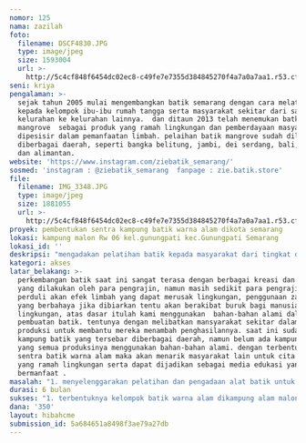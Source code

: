 ```yaml
---
nomor: 125
nama: zazilah
foto:
  filename: DSCF4830.JPG
  type: image/jpeg
  size: 1593004
  url: >-
    http://5c4cf848f6454dc02ec8-c49fe7e7355d384845270f4a7a0a7aa1.r53.cf2.rackcdn.com/2fa3fbdc-e065-412c-84b4-123e693e540f/DSCF4830.JPG
seni: kriya
pengalaman: >-
  sejak tahun 2005 mulai mengembangkan batik semarang dengan cara melatih batik
  kepada kelompok ibu-ibu rumah tangga serta masyarakat sekitar dari satu
  kelurahan ke kelurahan lainnya.  dan ditaun 2013 telah menemukan batk
  mangrove  sebagai produk yang ramah lingkungan dan pemberdayaan masyarakat
  dipesisir dalam pemanfaatan limbah. pelaihan batik mangrove sudah dilakukan
  diberbagai daerah, seperti bangka belitung, jambi, dei serdang, bali, jawa,
  dan alimantan. 
website: 'https://www.instagram.com/ziebatik_semarang/'
sosmed: 'instagram : @ziebatik_semarang  fanpage : zie.batik.store'
file:
  filename: IMG_3348.JPG
  type: image/jpeg
  size: 1881055
  url: >-
    http://5c4cf848f6454dc02ec8-c49fe7e7355d384845270f4a7a0a7aa1.r53.cf2.rackcdn.com/0025fa03-1214-4c27-8d29-48652954afd8/IMG_3348.JPG
proyek: pembentukan sentra kampung batik warna alam dikota semarang
lokasi: kampung malon Rw 06 kel.gunungpati kec.Gunungpati Semarang
lokasi_id: ''
deskripsi: "mengadakan pelatihan batik kepada masyarakat dari tingkat dasar sampai tingkat lanjutan berkaitan dengan  penggunaan bahan-bahan pewarna alami yang ada dilingkungan sekitar.\r\npembentukan spot foto dan paket wisata batik untuk mengenalkan potensi yang ada gunungpati disemarang.\r\nmengikuti pameran untuk mensosialisasikan penggunaan limbah mangrove sebagai pewarna alami batik.\r\npembinaan kelompok batik warna alam dengan membentuk pokdarwis kampung alam malon.\r\nproduksi batik warna alami dan ecoprint untuk memperkaya variasi produk."
kategori: akses
latar_belakang: >-
  perkembangan batik saat ini sangat terasa dengan berbagai kreasi dan inovasi
  yang dilakukan oleh para pengrajin, namun masih sedikit para pengrajin yang
  perduli akan efek limbah yang dapat merusak lingkungan, penggunaan zat-zat
  yang berbahaya jika dibiarkan tentu akan berakibat buruk bagi manusia dan
  lingkungan, atas dasar itulah kami menggunakan  bahan-bahan alami dalam proses
  pembuatan batik. tentunya dengan melibatkan mansyarakat sekitar dalam proses
  produksi untuk membantu mereka menambah penghasilannya. saat ini sudah banyak
  kampung batik yang tersebar diberbagai daerah, namun belum ada kampung batik
  yang semua produksinya menggunakan bahan-bahan alami. dengan terbentuknya
  sentra batik warna alam maka akan menarik masyarakat lain untuk cita produk
  yang ramah lingkungan serta dapat dijadikan sebagai media edukasi yang
  bermanfaat . 
masalah: "1. menyelenggarakan pelatihan dan pengadaan alat batik untuk mengembangkan produktivtas batik warna alam \r\nkarena saat ini kami masih banyak mengalami kesulitan dalam membentuk sumber daya manusia  yang berkopenten karena keterbatasan alat juga.\r\n2.pembangunan workshop agar dapat mendukung kegiatan yang kami lakukan. baik dalam produksi maupun galery.\r\nketerbatasan tempat menghambat kami dalam melakukan kegiatan berkaitan dengan projek.\r\n3. kurangnya promosi dan media yang mendukung dalam sosialisasi batik mangrove "
durasi: 6 bulan
sukses: "1. terbentuknya kelompok batik warna alam dikampung alam malon \r\n2. meningkatnya produktivitas batik warna alam \r\n3. terbentuknya sentra batik warna alam yang dapat dikenal masyarakat secara luas.\r\n4. meningkatnya ekonomi masyarakat melalui batik warna alam.\r\n5. tersedianya tempat produksi (workshop) yang layak untuk dijadikan sebagai wisata edukasi \r\n6. mengenalkan batik mangrove sebagai inovasi produk yang diakui masyarak baik didalam negeri maupun luar negeri.\r\n7. pembenahan sarana dan prasaraa  kampung alam malon sebagai desa wisata"
dana: '350'
layout: hibahcme
submission_id: 5a684651a8498f3ae79a27db
---
```

